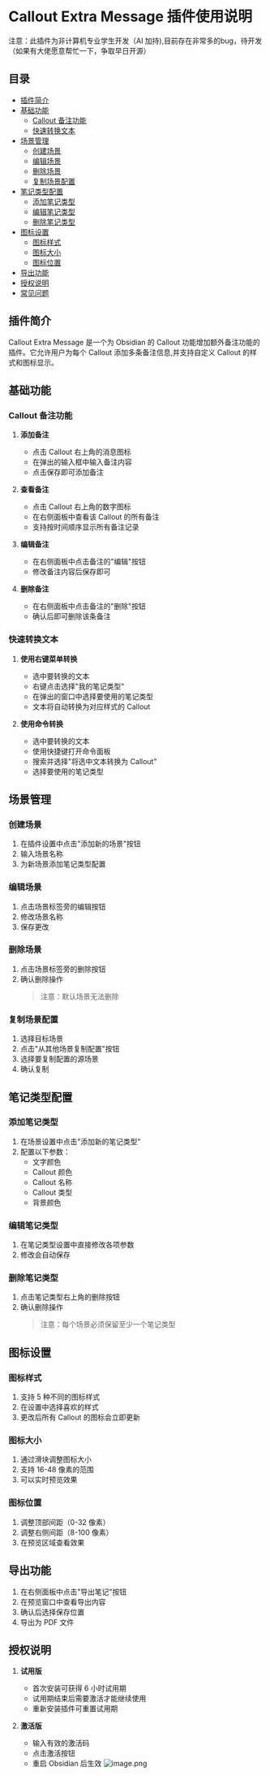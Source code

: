 # Callout Extra Message 插件使用说明


注意：此插件为非计算机专业学生开发（AI 加持),目前存在非常多的bug，待开发（如果有大佬愿意帮忙一下，争取早日开源）
## 目录
- [插件简介](#插件简介)
- [基础功能](#基础功能)
  - [Callout 备注功能](#callout-备注功能)
  - [快速转换文本](#快速转换文本)
- [场景管理](#场景管理)
  - [创建场景](#创建场景)
  - [编辑场景](#编辑场景)
  - [删除场景](#删除场景)
  - [复制场景配置](#复制场景配置)
- [笔记类型配置](#笔记类型配置)
  - [添加笔记类型](#添加笔记类型)
  - [编辑笔记类型](#编辑笔记类型)
  - [删除笔记类型](#删除笔记类型)
- [图标设置](#图标设置)
  - [图标样式](#图标样式)
  - [图标大小](#图标大小)
  - [图标位置](#图标位置)
- [导出功能](#导出功能)
- [授权说明](#授权说明)
- [常见问题](#常见问题)

## 插件简介

Callout Extra Message 是一个为 Obsidian 的 Callout 功能增加额外备注功能的插件。它允许用户为每个 Callout 添加多条备注信息,并支持自定义 Callout 的样式和图标显示。

## 基础功能

### Callout 备注功能

1. **添加备注**
   - 点击 Callout 右上角的消息图标
   - 在弹出的输入框中输入备注内容
   - 点击保存即可添加备注

2. **查看备注**
   - 点击 Callout 右上角的数字图标
   - 在右侧面板中查看该 Callout 的所有备注
   - 支持按时间顺序显示所有备注记录

3. **编辑备注**
   - 在右侧面板中点击备注的"编辑"按钮
   - 修改备注内容后保存即可

4. **删除备注**
   - 在右侧面板中点击备注的"删除"按钮
   - 确认后即可删除该条备注

### 快速转换文本

1. **使用右键菜单转换**
   - 选中要转换的文本
   - 右键点击选择"我的笔记类型"
   - 在弹出的窗口中选择要使用的笔记类型
   - 文本将自动转换为对应样式的 Callout

2. **使用命令转换**
   - 选中要转换的文本
   - 使用快捷键打开命令面板
   - 搜索并选择"将选中文本转换为 Callout"
   - 选择要使用的笔记类型

## 场景管理

### 创建场景

1. 在插件设置中点击"添加新的场景"按钮
2. 输入场景名称
3. 为新场景添加笔记类型配置

### 编辑场景

1. 点击场景标签旁的编辑按钮
2. 修改场景名称
3. 保存更改

### 删除场景

1. 点击场景标签旁的删除按钮
2. 确认删除操作
   > 注意：默认场景无法删除

### 复制场景配置

1. 选择目标场景
2. 点击"从其他场景复制配置"按钮
3. 选择要复制配置的源场景
4. 确认复制

## 笔记类型配置

### 添加笔记类型

1. 在场景设置中点击"添加新的笔记类型"
2. 配置以下参数：
   - 文字颜色
   - Callout 颜色
   - Callout 名称
   - Callout 类型
   - 背景颜色

### 编辑笔记类型

1. 在笔记类型设置中直接修改各项参数
2. 修改会自动保存

### 删除笔记类型

1. 点击笔记类型右上角的删除按钮
2. 确认删除操作
   > 注意：每个场景必须保留至少一个笔记类型

## 图标设置

### 图标样式

1. 支持 5 种不同的图标样式
2. 在设置中选择喜欢的样式
3. 更改后所有 Callout 的图标会立即更新

### 图标大小

1. 通过滑块调整图标大小
2. 支持 16-48 像素的范围
3. 可以实时预览效果

### 图标位置

1. 调整顶部间距（0-32 像素）
2. 调整右侧间距（8-100 像素）
3. 在预览区域查看效果

## 导出功能

1. 在右侧面板中点击"导出笔记"按钮
2. 在预览窗口中查看导出内容
3. 确认后选择保存位置
4. 导出为 PDF 文件

## 授权说明

1. **试用版**
   - 首次安装可获得 6 小时试用期
   - 试用期结束后需要激活才能继续使用
   - 重新安装插件可重置试用期

2. **激活版**
   - 输入有效的激活码
   - 点击激活按钮
   - 重启 Obsidian 后生效
![image.png](https://zhangjiangchong.oss-cn-chengdu.aliyuncs.com/20241207195019.png)
